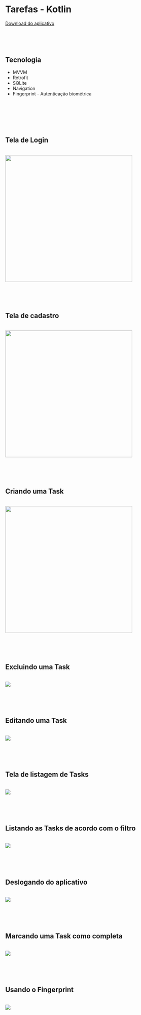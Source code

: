 <h1>Tarefas - Kotlin</h1>

<a href="Prints/app-debug.apk" download="Task.apk">Download do aplicativo</a>

<br><br><br>
<h2>Tecnologia</h2>
<ul>
  <li>MVVM</li>
  <li>Retrofit</li>
  <li>SQLite</li>
  <li>Navigation</li>
  <li>Fingerprint - Autenticação biométrica</li>
</ul>
<br>

<br><br><br>
<h2>Tela de Login</h2>
<br>
<img style="width: 400px" src="Prints/01 Tela Login.png">
<br>

<br><br><br>
<h2>Tela de cadastro</h2>
<br>
<img style="width: 400px" src="Prints/02 Tela Cadastro.png">
<br>

<br><br><br>
<h2>Criando uma Task</h2>
<br>
<img style="width: 400px" src="Prints/03 Tela Criar Task.gif">
<br>

<br><br><br>
<h2>Excluindo uma Task</h2>
<br>
<img src="Prints/04 Excluindo uma Task.gif">
<br>

<br><br><br>
<h2>Editando uma Task</h2>
<br>
<img src="Prints/05 Editando uma tarefa.gif">
<br>

<br><br><br>
<h2>Tela de listagem de Tasks</h2>
<br>
<img src="Prints/06 Tela de listagem.gif">
<br>

<br><br><br>
<h2>Listando as Tasks de acordo com o filtro</h2>
<br>
<img src="Prints/07 Telas de listagem com filtro.gif">
<br>

<br><br><br>
<h2>Deslogando do aplicativo</h2>
<br>
<img src="Prints/08 Deslogar do app.gif">
<br>

<br><br><br>
<h2>Marcando uma Task como completa</h2>
<br>
<img src="Prints/09 Marcando uma task como completa.gif">
<br>

<br><br><br>
<h2>Usando o Fingerprint</h2>
<br>
<img src="Prints/10 Usando fingerprint.gif">
<br>
